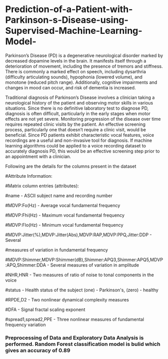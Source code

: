 # Prediction-of-a-Patient-with-Parkinson-s-Disease-using-Supervised-Machine-Learning-Model-
Parkinson’s Disease (PD) is a degenerative neurological disorder marked by decreased dopamine levels in the brain. It manifests itself through a deterioration of movement, including the presence of tremors and stiffness. There is commonly a marked effect on speech, including dysarthria (difficulty articulating sounds), hypophonia (lowered volume), and monotone (reduced pitch range). Additionally, cognitive impairments and changes in mood can occur, and risk of dementia is increased.

Traditional diagnosis of Parkinson’s Disease involves a clinician taking a neurological history of the patient and observing motor skills in various situations. Since there is no definitive laboratory test to diagnose PD, diagnosis is often difficult, particularly in the early stages when motor effects are not yet severe. Monitoring progression of the disease over time requires repeated clinic visits by the patient. An effective screening process, particularly one that doesn’t require a clinic visit, would be beneficial. Since PD patients exhibit characteristic vocal features, voice recordings are a useful and non-invasive tool for diagnosis. If machine learning algorithms could be applied to a voice recording dataset to accurately diagnosis PD, this would be an effective screening step prior to an appointment with a clinician.

Following are the details for the columns present in the dataset

#Attribute Information:

#Matrix column entries (attributes):

#name - ASCII subject name and recording number

#MDVP:Fo(Hz) - Average vocal fundamental frequency

#MDVP:Fhi(Hz) - Maximum vocal fundamental frequency

#MDVP:Flo(Hz) - Minimum vocal fundamental frequency

#MDVP:Jitter(%),MDVP:Jitter(Abs),MDVP:RAP,MDVP:PPQ,Jitter:DDP - Several 

#measures of variation in fundamental frequency

#MDVP:Shimmer,MDVP:Shimmer(dB),Shimmer:APQ3,Shimmer:APQ5,MDVP:APQ,Shimmer:DDA - Several measures of variation in amplitude

#NHR,HNR - Two measures of ratio of noise to tonal components in the voice

#status - Health status of the subject (one) - Parkinson's, (zero) - healthy

#RPDE,D2 - Two nonlinear dynamical complexity measures

#DFA - Signal fractal scaling exponent

#spread1,spread2,PPE - Three nonlinear measures of fundamental frequency variation

### Preprocessing of Data and Exploratory Data Analysis is performed. Random Forest classification model is bulid which gives an accuracy of 0.89 
